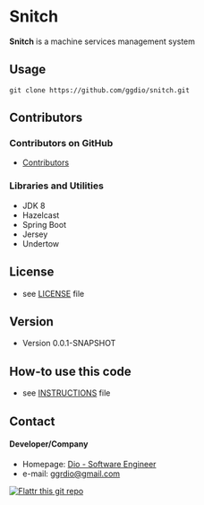 Snitch
======
**Snitch** is a machine services management system

## Usage
```
git clone https://github.com/ggdio/snitch.git
```

## Contributors

### Contributors on GitHub
* [Contributors](https://github.com/ggdio/snitch/graphs/contributors)

### Libraries and Utilities
* JDK 8
* Hazelcast
* Spring Boot
* Jersey
* Undertow

## License 
* see [LICENSE](https://github.com/ggdio/snitch/blob/master/LICENSE.md) file

## Version 
* Version 0.0.1-SNAPSHOT

## How-to use this code
* see [INSTRUCTIONS](https://github.com/ggdio/snitch/blob/master/INSTRUCTIONS.md) file

## Contact
#### Developer/Company
* Homepage: [Dio - Software Engineer](http://guilhermedio.com/)
* e-mail: ggrdio@gmail.com

[![Flattr this git repo](http://api.flattr.com/button/flattr-badge-large.png)](https://flattr.com/submit/auto?user_id=ggdio&url=https://github.com/ggdio/snitch&title=Snitch&language=&tags=github&category=software) 
